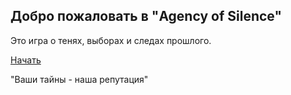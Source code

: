 ## Добро пожаловать в "Agency of Silence"

Это игра о тенях, выборах и следах прошлого.

[ Начать ](#/prologue)

"Ваши тайны - наша репутация"
